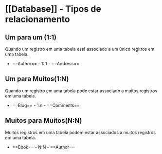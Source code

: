 # [[Database]] - Tipos de relacionamento

## Um para um (1:1)
 Quando um registro em uma tabela está associado a um único regitros em uma tabela.

- ==Author== - 1: 1 - ==Address==
## Um para Muitos(1:N)
Quando um registro em uma tabela pode estar associado a muitos registros em uma tabela.

- ==Blog== - 1:n - ==Comments==

## Muitos para Muitos(N:N)
Muitos registros em uma tabela podem estar associados a muitos registros em uma tabela.

- ==Book== - N:N - ==Author==

